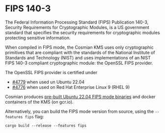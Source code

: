 # FIPS 140-3

The Federal Information Processing Standard (FIPS) Publication 140-3, Security Requirements for
Cryptographic Modules, is a US government standard that specifies the security requirements for
cryptographic modules protecting sensitive information.

When compiled in FIPS mode, the Cosmian KMS uses only cryptographic primitives that are compliant
with the standards of the National Institute of Standards and Technology (NIST) and uses
implementations of an NIST FIPS 140-3 compliant cryptographic module: the OpenSSL FIPS provider.

The OpenSSL FIPS provider is certified under

- [#4779](https://csrc.nist.gov/projects/cryptographic-module-validation-program/certificate/4794)
  when used un Ubuntu 22.04
- [#4776](https://csrc.nist.gov/projects/cryptographic-module-validation-program/certificate/4746)
  when used on Red Hat Enterprise Linux 9 (RHEL 9)

Cosmian
produces [pre-built Ubuntu 22.04 FIPS mode binaries](https://package.cosmian.com/kms/4.20.0/ubuntu-22.04/)
and docker containers of the KMS (on gcr.io).

Alternatively, you can build the FIPS mode version from source, using the `--features fips` flag:

```shell
cargo build --release --features fips
```
